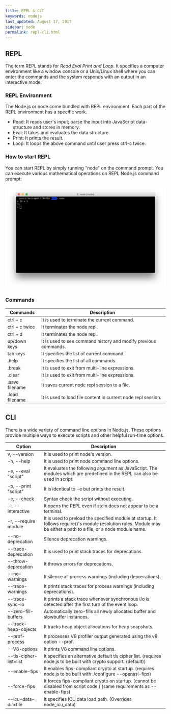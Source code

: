 ```yaml
---
title: REPL & CLI
keywords: nodejs
last_updated: August 17, 2017
sidebar: node
permalink: repl-cli.html
---
```


## REPL

The term REPL stands for *Read Eval Print and Loop*. It specifies a computer environment like a window console or a Unix/Linux shell where you can enter the commands and the system responds with an output in an interactive mode.

### REPL Environment

The Node.js or node come bundled with REPL environment. Each part of the REPL environment has a specific work.

* Read: It reads user's input; parse the input into JavaScript data-structure and stores in memory.
* Eval: It takes and evaluates the data structure.
* Print: It prints the result.
* Loop: It loops the above command until user press ctrl-c twice.

### How to start REPL

You can start REPL by simply running "node" on the command prompt. You can execute various mathematical operations on REPL Node.js command prompt:

![](images/03-repl.png)

### Commands

Commands | Description
---------|----------
ctrl + c | It is used to terminate the current command.
ctrl + c twice | It terminates the node repl.
ctrl + d | It terminates the node repl.
up/down keys | It is used to see command history and modify previous commands.
tab keys | It specifies the list of current command.
.help | It specifies the list of all commands.
.break | It is used to exit from multi-line expressions.
.clear | It is used to exit from multi-line expressions.
.save filename | It saves current node repl session to a file.
.load filename | It is used to load file content in current node repl session.

## CLI

There is a wide variety of command line options in Node.js. These options provide multiple ways to execute scripts and other helpful run-time options.

Option   | Description
---------|----------
v, --version | It is used to print node's version.
-h, --help | It is used to print node command line options.
-e, --eval "script" | It evaluates the following argument as JavaScript. The modules which are predefined in the REPL can also be used in script.
-p, --print "script" | It is identical to -e but prints the result.
-c, --check | Syntax check the script without executing.
-i, --interactive | It opens the REPL even if stdin does not appear to be a terminal.
-r, --require module | It is used to preload the specified module at startup. It follows require()'s module resolution rules. Module may be either a path to a file, or a node module name.
--no-deprecation | Silence deprecation warnings.
--trace-deprecation | It is used to print stack traces for deprecations.
--throw-deprecation | It throws errors for deprecations.
--no-warnings | It silence all process warnings (including deprecations).
--trace-warnings | It prints stack traces for process warnings (including deprecations).
--trace-sync-io | It prints a stack trace whenever synchronous i/o is detected after the first turn of the event loop.
--zero-fill-buffers | Automatically zero-fills all newly allocated buffer and slowbuffer instances.
--track-heap-objects | It tracks heap object allocations for heap snapshots.
--prof-process | It processes V8 profiler output generated using the v8 option --prof.
--V8-options | It prints V8 command line options.
--tls-cipher-list=list | It specifies an alternative default tls cipher list. (requires node.js to be built with crypto support. (default))
--enable-fips | It enables fips-compliant crypto at startup. (requires node.js to be built with ./configure --openssl-fips)
--force-fips | It forces fips-compliant crypto on startup. (cannot be disabled from script code.) (same requirements as --enable-fips)
--icu-data-dir=file | It specifies ICU data load path. (Overrides node_icu_data)

